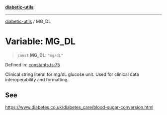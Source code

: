 [**diabetic-utils**](../README.md)

***

[diabetic-utils](../globals.md) / MG\_DL

# Variable: MG\_DL

> `const` **MG\_DL**: `"mg/dL"`

Defined in: [constants.ts:75](https://github.com/marklearst/diabetic-utils/blob/0d03b5cd2e2b5edbf58275075cc81d8df31ac230/src/constants.ts#L75)

Clinical string literal for mg/dL glucose unit.
Used for clinical data interoperability and formatting.

## See

https://www.diabetes.co.uk/diabetes_care/blood-sugar-conversion.html
